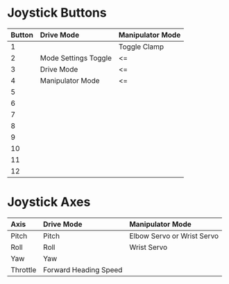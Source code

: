 # Joystick Buttons

| Button | Drive Mode            | Manipulator Mode |
| :----- | :-------------------- | :--------------- |
| 1      |                       | Toggle Clamp     |
| 2      | Mode Settings Toggle  | <=               |
| 3      | Drive Mode            | <=               |
| 4      | Manipulator Mode      | <=               |
| 5      |                       |                  |
| 6      |                       |                  |
| 7      |                       |                  |
| 8      |                       |                  |
| 9      |                       |                  |
| 10     |                       |                  |
| 11     |                       |                  |
| 12     |                       |                  |


# Joystick Axes
| Axis     | Drive Mode               | Manipulator Mode                |
| :------- | :----------------------- | :------------------------------ |
| Pitch    | Pitch                    | Elbow Servo or Wrist Servo      |
| Roll     | Roll                     | Wrist Servo                     |
| Yaw      | Yaw                      |                                 |
| Throttle | Forward Heading Speed    |                                 |